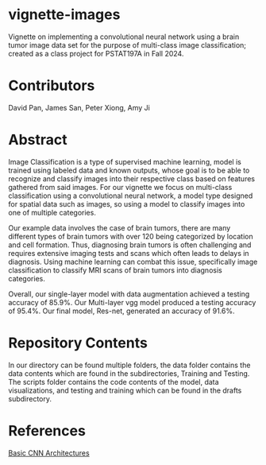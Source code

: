 # vignette-images

Vignette on implementing a convolutional neural network using a brain tumor image data set for the purpose of multi-class image classification; created as a class project for PSTAT197A in Fall 2024.

# Contributors

David Pan, James San, Peter Xiong, Amy Ji

# Abstract

Image Classification is a type of supervised machine learning, model is trained using labeled data and known outputs, whose goal is to be able to recognize and classify images into their respective class based on features gathered from said images. For our vignette we focus on multi-class classification using a convolutional neural network, a model type designed for spatial data such as images, so using a model to classify images into one of multiple categories.

Our example data involves the case of brain tumors, there are many different types of brain tumors with over 120 being categorized by location and cell formation. Thus, diagnosing brain tumors is often challenging and requires extensive imaging tests and scans which often leads to delays in diagnosis. Using machine learning can combat this issue, specifically image classification to classify MRI scans of brain tumors into diagnosis categories.

Overall, our single-layer model with data augmentation achieved a testing accuracy of 85.9%. Our Multi-layer vgg model produced a testing accuracy of 95.4%. Our final model, Res-net, generated an accuracy of 91.6%.

# Repository Contents

In our directory can be found multiple folders, the data folder contains the data contents which are found in the subdirectories, Training and Testing. The scripts folder contains the code contents of the model, data visualizations, and testing and training which can be found in the drafts subdirectory.

# References

[Basic CNN Architectures](https://www.upgrad.com/blog/basic-cnn-architecture/)
